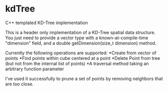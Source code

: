 kdTree
======

C++ templated KD-Tree implementation

This is a header only implementation of a KD-Tree spatial data structure.  You just need to provide a 
vector type with a known-at-compile-time "dimension" field, and a double getDimension(size_t dimension) method.

Currently the following operations are supported:
*Create from vector of points
*Find points within cube centered at a point
*Delete Point from tree (but not from the internal list of points)
*A traversal method taking an arbitrary function parameter

I've used it successfully to prune a set of points by removing neighbors that are too close.
